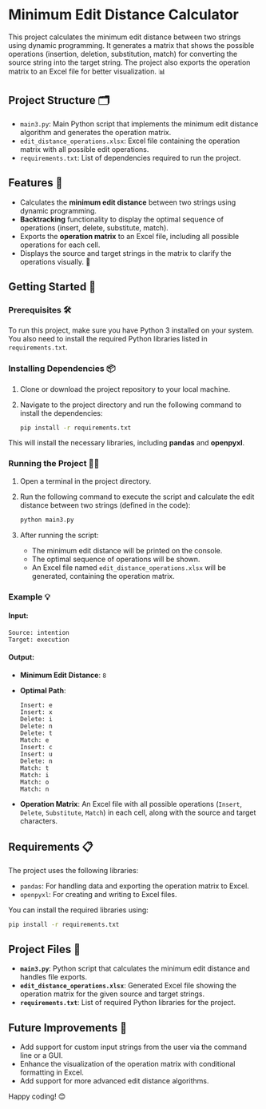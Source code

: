 
# Minimum Edit Distance Calculator 

This project calculates the minimum edit distance between two strings using dynamic programming. It generates a matrix that shows the possible operations (insertion, deletion, substitution, match) for converting the source string into the target string. The project also exports the operation matrix to an Excel file for better visualization. 📊

## Project Structure 🗂

- `main3.py`: Main Python script that implements the minimum edit distance algorithm and generates the operation matrix.
- `edit_distance_operations.xlsx`: Excel file containing the operation matrix with all possible edit operations.
- `requirements.txt`: List of dependencies required to run the project.

## Features 🌟

- Calculates the **minimum edit distance** between two strings using dynamic programming.
- **Backtracking** functionality to display the optimal sequence of operations (insert, delete, substitute, match).
- Exports the **operation matrix** to an Excel file, including all possible operations for each cell.
- Displays the source and target strings in the matrix to clarify the operations visually. 🎯

## Getting Started 🚀

### Prerequisites 🛠

To run this project, make sure you have Python 3 installed on your system. You also need to install the required Python libraries listed in `requirements.txt`.

### Installing Dependencies 📦

1. Clone or download the project repository to your local machine.
2. Navigate to the project directory and run the following command to install the dependencies:

   ```bash
   pip install -r requirements.txt
   ```

This will install the necessary libraries, including **pandas** and **openpyxl**.

### Running the Project 🏃‍♂️

1. Open a terminal in the project directory.
2. Run the following command to execute the script and calculate the edit distance between two strings (defined in the code):

   ```bash
   python main3.py
   ```

3. After running the script:
   - The minimum edit distance will be printed on the console.
   - The optimal sequence of operations will be shown.
   - An Excel file named `edit_distance_operations.xlsx` will be generated, containing the operation matrix.

### Example 💡

#### Input:

```plaintext
Source: intention
Target: execution
```

#### Output:

- **Minimum Edit Distance**: `8`
- **Optimal Path**:

  ```
  Insert: e
  Insert: x
  Delete: i
  Delete: n
  Delete: t
  Match: e
  Insert: c
  Insert: u
  Delete: n
  Match: t
  Match: i
  Match: o
  Match: n
  ```

- **Operation Matrix**: An Excel file with all possible operations (`Insert`, `Delete`, `Substitute`, `Match`) in each cell, along with the source and target characters.

## Requirements 📋

The project uses the following libraries:

- `pandas`: For handling data and exporting the operation matrix to Excel.
- `openpyxl`: For creating and writing to Excel files.

You can install the required libraries using:

```bash
pip install -r requirements.txt
```

## Project Files 📁

- **`main3.py`**: Python script that calculates the minimum edit distance and handles file exports.
- **`edit_distance_operations.xlsx`**: Generated Excel file showing the operation matrix for the given source and target strings.
- **`requirements.txt`**: List of required Python libraries for the project.

## Future Improvements 🚀

- Add support for custom input strings from the user via the command line or a GUI.
- Enhance the visualization of the operation matrix with conditional formatting in Excel.
- Add support for more advanced edit distance algorithms.


Happy coding! 😊
